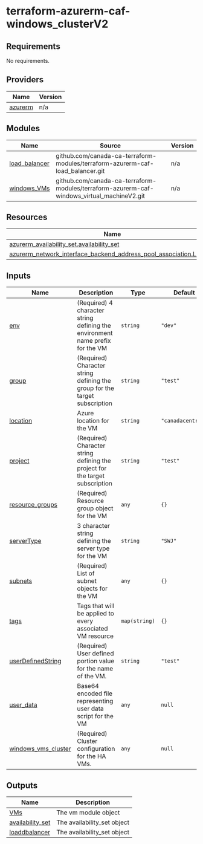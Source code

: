 # terraform-azurerm-caf-windows_clusterV2
<!-- BEGIN_TF_DOCS -->
## Requirements

No requirements.

## Providers

| Name | Version |
|------|---------|
| <a name="provider_azurerm"></a> [azurerm](#provider\_azurerm) | n/a |

## Modules

| Name | Source | Version |
|------|--------|---------|
| <a name="module_load_balancer"></a> [load\_balancer](#module\_load\_balancer) | github.com/canada-ca-terraform-modules/terraform-azurerm-caf-load_balancer.git | n/a |
| <a name="module_windows_VMs"></a> [windows\_VMs](#module\_windows\_VMs) | github.com/canada-ca-terraform-modules/terraform-azurerm-caf-windows_virtual_machineV2.git | n/a |

## Resources

| Name | Type |
|------|------|
| [azurerm_availability_set.availability_set](https://registry.terraform.io/providers/hashicorp/azurerm/latest/docs/resources/availability_set) | resource |
| [azurerm_network_interface_backend_address_pool_association.LB_VMs](https://registry.terraform.io/providers/hashicorp/azurerm/latest/docs/resources/network_interface_backend_address_pool_association) | resource |

## Inputs

| Name | Description | Type | Default | Required |
|------|-------------|------|---------|:--------:|
| <a name="input_env"></a> [env](#input\_env) | (Required) 4 character string defining the environment name prefix for the VM | `string` | `"dev"` | no |
| <a name="input_group"></a> [group](#input\_group) | (Required) Character string defining the group for the target subscription | `string` | `"test"` | no |
| <a name="input_location"></a> [location](#input\_location) | Azure location for the VM | `string` | `"canadacentral"` | no |
| <a name="input_project"></a> [project](#input\_project) | (Required) Character string defining the project for the target subscription | `string` | `"test"` | no |
| <a name="input_resource_groups"></a> [resource\_groups](#input\_resource\_groups) | (Required) Resource group object for the VM | `any` | `{}` | no |
| <a name="input_serverType"></a> [serverType](#input\_serverType) | 3 character string defining the server type for the VM | `string` | `"SWJ"` | no |
| <a name="input_subnets"></a> [subnets](#input\_subnets) | (Required) List of subnet objects for the VM | `any` | `{}` | no |
| <a name="input_tags"></a> [tags](#input\_tags) | Tags that will be applied to every associated VM resource | `map(string)` | `{}` | no |
| <a name="input_userDefinedString"></a> [userDefinedString](#input\_userDefinedString) | (Required) User defined portion value for the name of the VM. | `string` | `"test"` | no |
| <a name="input_user_data"></a> [user\_data](#input\_user\_data) | Base64 encoded file representing user data script for the VM | `any` | `null` | no |
| <a name="input_windows_vms_cluster"></a> [windows\_vms\_cluster](#input\_windows\_vms\_cluster) | (Required) Cluster configuration for the HA VMs. | `any` | `null` | no |

## Outputs

| Name | Description |
|------|-------------|
| <a name="output_VMs"></a> [VMs](#output\_VMs) | The vm module object |
| <a name="output_availability_set"></a> [availability\_set](#output\_availability\_set) | The availability\_set object |
| <a name="output_loaddbalancer"></a> [loaddbalancer](#output\_loaddbalancer) | The availability\_set object |
<!-- END_TF_DOCS -->